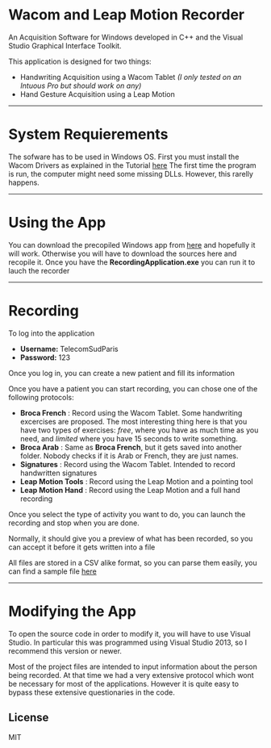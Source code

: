 # Wacom and Leap Motion Recorder 

An Acquisition Software for Windows developed in C++ and the Visual Studio Graphical Interface Toolkit. 

This application is designed for two things:
- Handwriting Acquisition using a Wacom Tablet *(I only tested on an Intuous Pro but should work on any)*
- Hand Gesture Acquisition using a Leap Motion

-------
# System Requierements

The sofware has to be used in Windows OS.
First you must install the Wacom Drivers as explained in the Tutorial [here](https://www.dropbox.com/s/juup7uxulsmdr6z/Wacom_Configuration.pdf?dl=0)
The first time the program is run, the computer might need some missing DLLs. However, this rarelly happens.

-------
# Using the App

You can download the precopiled Windows app from [here](https://www.dropbox.com/s/dodpf0txgpwdu8w/Recorder.tar.gz?dl=0) and hopefully it will work.
Otherwise you will have to download the sources here and recopile it.
Once you have the **RecordingApplication.exe** you can run it to lauch the recorder 

------
# Recording

To log into the application
- **Username:** TelecomSudParis
- **Password:** 123

Once you log in, you can create a new patient and fill its information

Once you have a patient you can start recording, you can chose one of the following protocols:

- **Broca French** : Record using the Wacom Tablet. Some handwriting excercises are proposed. The most interesting thing here is that you have two types of  exercises: *free*, where you have as much time as you need, and *limited* where you have 15 seconds to write something. 
- **Broca Arab** : Same as **Broca French**, but it gets saved into another folder. Nobody checks if it is Arab or French, they are just names.
- **Signatures** : Record using the Wacom Tablet. Intended to record handwritten signatures
- **Leap Motion Tools** : Record using the Leap Motion and a pointing tool
- **Leap Motion Hand** : Record using the Leap Motion and a full hand recording

Once you select the type of activity you want to do, you can launch the recording and stop when you are done.

Normally, it should give you a preview of what has been recorded, so you can accept it before it gets written into a file

All files are stored in a CSV alike format, so you can parse them easily, you can find a sample file [here]()

-------
# Modifying the App
To open the source code in order to modify it, you will have to use Visual Studio.
In particular this was programmed using Visual Studio 2013, so I recommend this version or newer.

Most of the project files are intended to input information about the person being recorded.
At that time we had a very extensive protocol which wont be necessary for most of the applications.
However it is quite easy to bypass these extensive questionaries in the code.

License
----
MIT
